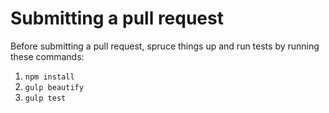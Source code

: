 # Submitting a pull request

Before submitting a pull request, spruce things up and run tests by running
these commands:

1. `npm install`
2. `gulp beautify`
3. `gulp test`
